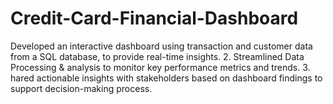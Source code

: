 # Credit-Card-Financial-Dashboard
Developed an interactive dashboard using transaction and customer data from a SQL database, to provide real-time insights. 2. Streamlined Data Processing &amp; analysis to monitor key performance metrics and trends. 3. hared actionable insights with stakeholders based on dashboard findings to support decision-making process. 
